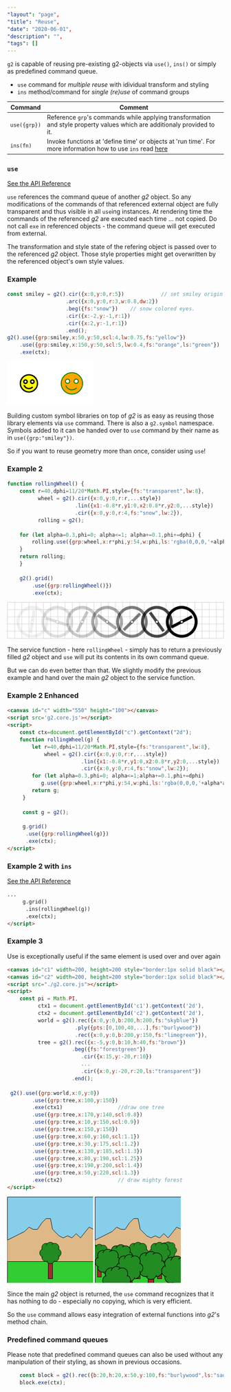 ```yaml
---
"layout": "page",
"title": "Reuse",
"date": "2020-06-01",
"description": "",
"tags": []
---
```



`g2` is capable of reusing pre-existing g2-objects via `use()`, `ins()` or simply as predefined command queue.

* `use` command for _multiple reuse_ with idividual transform and styling
* `ins` method/command for _single (re)use_ of command groups

Command | Comment
-------- |-------
`use({grp})` | Reference `grp`'s commands while applying transformation and style property values which are additionaly provided to it.
`ins(fn)` | Invoke functions at 'define time' or objects at 'run time'. For more information how to use `ins` read [here](./insert)

### `use`
[See the API Reference](https://github.com/goessner/g2/blob/master/docs/api/g2.core.md#g2+use)

`use` references the command queue of another _g2_ object. So any modifications of the commands of
that referenced external object are fully transparent and thus visible in all `use`ing instances.
At rendering time the commands of the referenced _g2_ are executed each time ... not copied. Do not call
`exe` in referenced objects - the command queue will get executed from external.

The transformation and style state of the refering object is passed over to the referenced _g2_ object.
Those style properties might get overwritten by the referenced object's own style values.

### Example
```javascript
const smiley = g2().cir({x:0,y:0,r:5})            // set smiley origin in its center !
                   .arc({x:0,y:0,r:3,w:0.8,dw:2})
                   .beg({fs:"snow"})    // snow colored eyes.
                   .cir({x:-2,y:-1,r:1})
                   .cir({x:2,y:-1,r:1})
                   .end();
g2().use({grp:smiley,x:50,y:50,scl:4,lw:0.75,fs:"yellow"})
    .use({grp:smiley,x:150,y:50,scl:5,lw:0.4,fs:"orange",ls:"green"})
    .exe(ctx);
```
![smiley example](img/smiley.png)


Building custom symbol libraries on top of _g2_ is as easy as reusing those library elements
via `use` command. There is also a `g2.symbol` namespace. Symbols added to it can be handed over
to `use` command by their name as in `use({grp:"smiley"})`.

So if you want to reuse geometry more than once, consider using `use`!

### Example 2
```javascript
function rollingWheel() {
    const r=40,dphi=11/20*Math.PI,style={fs:"transparent",lw:8},
          wheel = g2().cir({x:0,y:0,r:r,...style})
                      .lin({x1:-0.8*r,y1:0,x2:0.8*r,y2:0,...style})
                      .cir({x:0,y:0,r:4,fs:"snow",lw:2}),
          rolling = g2();

    for (let alpha=0.3,phi=0; alpha<=1; alpha+=0.1,phi+=dphi) {
        rolling.use({grp:wheel,x:r*phi,y:54,w:phi,ls:'rgba(0,0,0,'+alpha*alpha*alpha+')'});
    }
    return rolling;
    }

    g2().grid()
        .use({grp:rollingWheel()})
        .exe(ctx);
```
![rolling wheel](img/rollingwheel.png)

The service function - here `rollingWheel` - simply has to return a previously filled _g2_ object
and `use` will put its contents in its own command queue.

But we can do even better than that. We slightly modify the previous example and hand over the
main _g2_ object to the service function.

### Example 2 Enhanced
```html
<canvas id="c" width="550" height="100"></canvas>
<script src='g2.core.js'></script>
<script>
    const ctx=document.getElementById("c").getContext("2d");
    function rollingWheel(g) {
        let r=40,dphi=11/20*Math.PI,style={fs:"transparent",lw:8},
            wheel = g2().cir({x:0,y:0,r:r,...style})
                        .lin({x1:-0.8*r,y1:0,x2:0.8*r,y2:0,...style})
                        .cir({x:0,y:0,r:4,fs:"snow",lw:2});
        for (let alpha=0.3,phi=0; alpha<=1;alpha+=0.1,phi+=dphi)
           g.use({grp:wheel,x:r*phi,y:54,w:phi,ls:'rgba(0,0,0,'+alpha*alpha*alpha+')'});
        return g;
     }

     const g = g2();

     g.grid()
      .use({grp:rollingWheel(g)})
      .exe(ctx);
</script>
```

### Example 2 with `ins`
[See the API Reference](https://github.com/goessner/g2/blob/master/docs/api/g2.core.md#g2+ins)

```html
...
     g.grid()
      .ins(rollingWheel(g))
      .exe(ctx);
</script>
```

### Example 3
Use is exceptionally useful if the same element is used over and over again
```html
<canvas id="c1" width=200, height=200 style="border:1px solid black"></canvas>
<canvas id="c2" width=200, height=200 style="border:1px solid black"></canvas>
<script src="./g2.core.js"></script>
<script>
    const pi = Math.PI,
          ctx1 = document.getElementById('c1').getContext('2d'),
          ctx2 = document.getElementById('c2').getContext('2d'),
          world = g2().rec({x:0,y:0,b:200,h:200,fs:"skyblue"})
                      .ply({pts:[0,100,40,...],fs:"burlywood"})
                      .rec({x:0,y:0,b:200,y:150,fs:"limegreen"}),
          tree = g2().rec({x:-5,y:0,b:10,h:40,fs:"brown"})
                     .beg({fs:"forestgreen"})
                        .cir({x:15,y:-20,r:10})
                        ...
                        .cir({x:0,y:-20,r:20,ls:"transparent"})
                     .end();

 g2().use({grp:world,x:0,y:0})
        .use({grp:tree,x:100,y:150})
        .exe(ctx1)                  //draw one tree
        .use({grp:tree,x:170,y:140,scl:0.8})
        .use({grp:tree,x:10,y:150,scl:0.9})
        .use({grp:tree,x:150,y:150})
        .use({grp:tree,x:60,y:160,scl:1.1})
        .use({grp:tree,x:30,y:175,scl:1.2})
        .use({grp:tree,x:130,y:185,scl:1.3})
        .use({grp:tree,x:80,y:190,scl:1.25})
        .use({grp:tree,x:190,y:200,scl:1.4})
        .use({grp:tree,x:50,y:220,scl:1.3})
        .exe(ctx2)                  // draw mighty forest
</script>
```
![tree](img/tree.png) ![forest](img/forest.png)

Since the main _g2_ object is returned, the `use` command recognizes that it has nothing
to do - especially no copying, which is very efficient.

So the `use` command allows easy integration of external functions into _g2_'s method chain.

### Predefined command queues

Please note that predefined command queues can also be used without any manipulation of their styling,
as shown in previous occasions.

```javascript
    const block = g2().rec({b:20,h:20,x:50,y:100,fs:"burlywood",ls:"saddlebrown"});
    block.exe(ctx);
```
